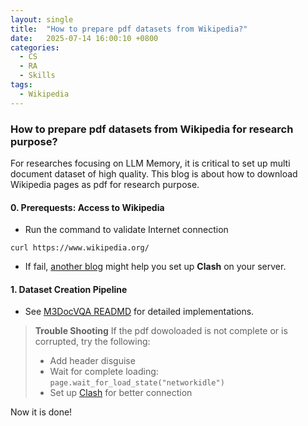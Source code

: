 ```yaml
---
layout: single
title:  "How to prepare pdf datasets from Wikipedia?"
date:   2025-07-14 16:00:10 +0800
categories:
  - CS
  - RA
  - Skills
tags:
  - Wikipedia
---
```


### How to prepare pdf datasets from Wikipedia for research purpose?

For researches focusing on LLM Memory, it is critical to set up multi document dataset of high quality. This blog is about how to download Wikipedia pages as pdf for research purpose.

#### 0. Prerequests: Access to Wikipedia

- Run the command to validate Internet connection
```shell
curl https://www.wikipedia.org/
```
- If fail, [another blog](https://ghost04718.github.io/cs/ra/skills/2025/07/05/linux-clash.html) might help you set up **Clash** on your server.

#### 1. Dataset Creation Pipeline

- See [M3DocVQA READMD](https://github.com/bloomberg/m3docrag/tree/main/m3docvqa#m3docvqa-dataset-creation-pipeline) for detailed implementations.

> **Trouble Shooting**
> If the pdf dowoloaded is not complete or is corrupted, try the following:
> - Add header disguise
> - Wait for complete loading: `page.wait_for_load_state("networkidle")`
> - Set up [Clash](https://ghost04718.github.io/cs/ra/skills/2025/07/05/linux-clash.html) for better connection

Now it is done!